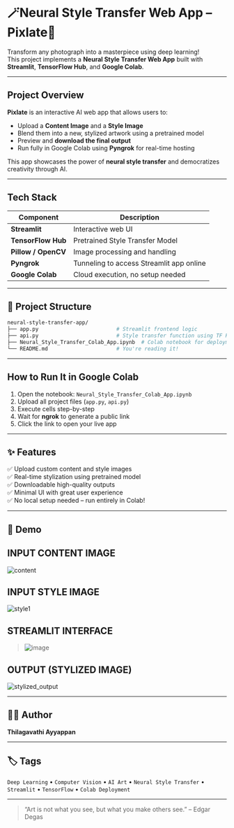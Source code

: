 
# 🪄Neural Style Transfer Web App – Pixlate🦋

Transform any photograph into a masterpiece using deep learning!  
This project implements a **Neural Style Transfer Web App** built with **Streamlit**, **TensorFlow Hub**, and **Google Colab**.


---

## Project Overview

**Pixlate** is an interactive AI web app that allows users to:
- Upload a **Content Image** and a **Style Image**
- Blend them into a new, stylized artwork using a pretrained model
- Preview and **download the final output**
- Run fully in Google Colab using **Pyngrok** for real-time hosting

This app showcases the power of **neural style transfer** and democratizes creativity through AI.

---

## Tech Stack

| Component        | Description                                   |
|------------------|-----------------------------------------------|
| **Streamlit** | Interactive web UI                            |
| **TensorFlow Hub** | Pretrained Style Transfer Model       |
| **Pillow / OpenCV** | Image processing and handling        |
| **Pyngrok**   | Tunneling to access Streamlit app online      |
| **Google Colab** | Cloud execution, no setup needed         |

---

## 📂 Project Structure

```bash
neural-style-transfer-app/
├── app.py                         # Streamlit frontend logic
├── api.py                         # Style transfer function using TF Hub
├── Neural_Style_Transfer_Colab_App.ipynb  # Colab notebook for deployment
└── README.md                      # You're reading it!
```

---

## How to Run It in Google Colab

1. Open the notebook: `Neural_Style_Transfer_Colab_App.ipynb`
2. Upload all project files (`app.py`, `api.py`)
3. Execute cells step-by-step
4. Wait for **ngrok** to generate a public link
5. Click the link to open your live app

---

## ✨ Features

✅ Upload custom content and style images  
✅ Real-time stylization using pretrained model  
✅ Downloadable high-quality outputs  
✅ Minimal UI with great user experience  
✅ No local setup needed – run entirely in Colab!

---

## 📸 Demo

## INPUT CONTENT IMAGE
![content](https://github.com/user-attachments/assets/5fca6fdc-6461-4a16-8b4a-5095d73836ac)

## INPUT STYLE IMAGE
![style1](https://github.com/user-attachments/assets/10db9b6c-4f1a-470d-bb05-3604f8d9cac9)

## STREAMLIT INTERFACE
> ![image](https://github.com/user-attachments/assets/b2859a14-2bee-4562-ac75-b392c583f0df)

## OUTPUT (STYLIZED IMAGE)
![stylized_output](https://github.com/user-attachments/assets/c4e445d7-1086-4b64-a512-8a334971893b)



---

## 👩‍💻 Author

**Thilagavathi Ayyappan**  

---

## 🏷️ Tags

`Deep Learning` • `Computer Vision` • `AI Art` • `Neural Style Transfer` • `Streamlit` • `TensorFlow` • `Colab Deployment`

---

> “Art is not what you see, but what you make others see.” – Edgar Degas
